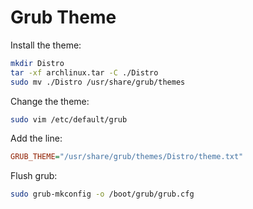 # Grub Theme

Install the theme:

```bash
mkdir Distro
tar -xf archlinux.tar -C ./Distro
sudo mv ./Distro /usr/share/grub/themes
```

Change the theme:

```bash
sudo vim /etc/default/grub
```

Add the line:

```ini
GRUB_THEME="/usr/share/grub/themes/Distro/theme.txt"
```

Flush grub:

```bash
sudo grub-mkconfig -o /boot/grub/grub.cfg
```
